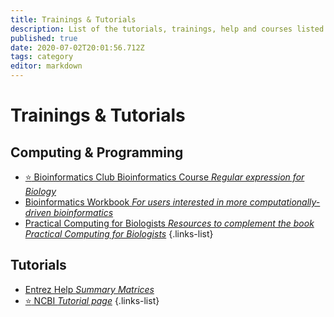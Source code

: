 ```yaml
---
title: Trainings & Tutorials
description: List of the tutorials, trainings, help and courses listed on this website
published: true
date: 2020-07-02T20:01:56.712Z
tags: category
editor: markdown
---
```


# Trainings & Tutorials

## Computing & Programming

- [:star: Bioinformatics Club Bioinformatics Course *Regular expression for Biology*](/trainings-tutorials/computing-programming/Bioinformatics-Club-Bioinformatics-Course/)
- [Bioinformatics Workbook *For users interested in more computationally-driven bioinformatics*](https://vdclab-wiki.herokuapp.com/en/trainings-tutorials/computing-programming/Bioinformatics-Workbook)
- [Practical Computing for Biologists *Resources to complement the book Practical Computing for Biologists*](https://vdclab-wiki.herokuapp.com/en/trainings-tutorials/computing-programming/Practical-Computing-for-Biologists)
{.links-list}

## Tutorials

- [Entrez Help *Summary Matrices*](https://vdclab-wiki.herokuapp.com/en/trainings-tutorials/tutorials/NCBI-Summary-Matrices)
- [:star: NCBI *Tutorial page*](https://vdclab-wiki.herokuapp.com/trainings-tutorials/tutorials/NCBI-tutorials/)
{.links-list}
